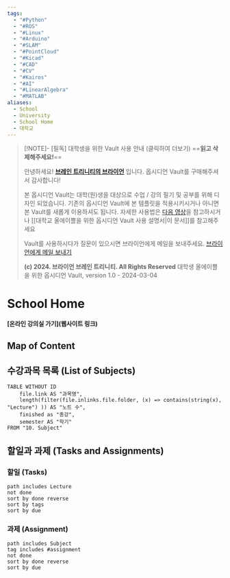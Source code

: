 ```yaml
---
tags:
  - "#Python"
  - "#ROS"
  - "#Linux"
  - "#Arduino"
  - "#SLAM"
  - "#PointCloud"
  - "#Kicad"
  - "#CAD"
  - "#CV"
  - "#Kairos"
  - "#AI"
  - "#LinearAlgebra"
  - "#MATLAB"
aliases:
  - School
  - University
  - School Home
  - 대학교
---
```


> [!NOTE]- [필독] 대학생을 위한 Vault 사용 안내 (클릭하여 더보기) 
> ==**읽고 삭제해주세요!**==
> 
> 안녕하세요! **[브레인 트리니티의 브라이언](https://www.youtube.com/@brain.trinity)** 입니다.
> 옵시디언 Vault를 구매해주셔서 감사합니다!
> 
> 본 옵시디언 Vault는 대학(원)생을 대상으로 수업 / 강의 필기 및 공부를 위해 디자인 되었습니다.
> 기존의 옵시디언 Vault에 본 템플릿을 적용시키시거나 아니면 본 Vault를 새롭게 이용하셔도 됩니다. 
> 자세한 사용법은 [다음 영상](https://youtu.be/NrwTzzSNPK8)을 참고하시거나 [[대학교 올에이쁠을 위한 옵시디언 Vault 사용 설명서|이 문서]]를 참고해주세요
>
> Vault를 사용하시다가 질문이 있으시면 브라이언에게 메일을 보내주세요.
> [브라이언에게 메일 보내기](mailto:wassup_noonssup@outlook.com) 
> 
> **(c) 2024. 브라이언 브레인 트리니티. All Rights Reserved**
> 대학생 올에이쁠을 위한 옵시디언 Vault, version 1.0 - 2024-03-04

# School Home
#### [온라인 강의실 가기](웹사이트 링크)

## Map of Content


## 수강과목 목록 (List of Subjects)
```dataview
TABLE WITHOUT ID
	file.link AS "과목명",
	length(filter(file.inlinks.file.folder, (x) => contains(string(x), "Lecture") )) AS "노트 수",
	finished as "종강",
	semester AS "학기"
FROM "10. Subject"
```

## 할일과 과제 (Tasks and Assignments)
### 할일 (Tasks)
```tasks
path includes Lecture
not done
sort by done reverse
sort by tags
sort by due
```


### 과제 (Assignment)
```tasks
path includes Subject
tag includes #assignment
not done
sort by done reverse
sort by due
```
